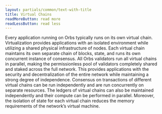 ```yaml
---
layout: partials/common/text-with-title
title: Virtual Chains
readMoreButton: read more
readLessButton: read less
---
```


Every application running on Orbs typically runs on its own virtual chain. Virtualization provides applications with an isolated environment while utilizing a shared physical infrastructure of nodes. Each virtual chain maintains its own separate chain of blocks, state, and runs its own concurrent instance of consensus. All Orbs validators run all virtual chains in parallel, making the permissionless pool of validators completely shared and staked across the full network. This provides applications with the security and decentralization of the entire network while maintaining a strong degree of independence. Consensus on transactions of different virtual chains can be run independently and are run concurrently on separate resources. The ledgers of virtual chains can also be maintained independently and their compute can be performed in parallel. Moreover, the isolation of state for each virtual chain reduces the memory requirements of the network’s virtual machine.
